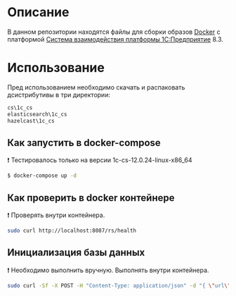 # Описание
В данном репозитории находятся файлы для сборки образов [Docker](https://www.docker.com) с платформой [Система взаимодействия платформы 1С:Предприятие](https://v8.1c.ru/platforma/sistema-vzaimodeystviy/) 8.3.

# Использование
Пред использованием необходимо скачать и распаковать дсистрибутивы в три директории:
```bash
cs\1c_cs
elasticsearch\1c_cs
hazelcast\1c_cs
```
## Как запустить в docker-compose
:exclamation: Тестировалось только на версии 1c-cs-12.0.24-linux-x86_64

```bash
$ docker-compose up -d
```

## Как проверить в docker контейнере
:exclamation: Проверять внутри контейнера.

```bash
sudo curl http://localhost:8087/rs/health
```

## Инициализация базы данных 
:exclamation: Необходимо выполнить вручную. Выполнять внутри контейнера.

```bash
sudo curl -Sf -X POST -H "Content-Type: application/json" -d "{ \"url\" : \"jdbc:postgresql://db:5432/cs_db\", \"username\" : \"postgres\", \"password\" : \"postgres\", \"enabled\" : true }" -u admin:admin http://localhost:8087/admin/bucket_server
```